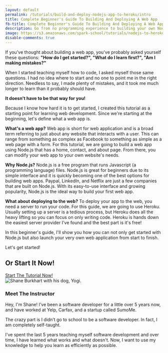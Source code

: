 ```yaml
---
layout: default
permalink: /tutorials/build-and-deploy-nodejs-app-to-heroku/intro
title: Complete Beginner's Guide To Building And Deploying A Web App
fb-title: Complete Beginner's Guide To Building And Deploying A Web App
description: Go from no programming experience to building your own Node.js web app from scratch and deploying it to the web with Heroku.
image: https://s3.amazonaws.com/spark-school/tutorials/nodejs-to-heroku/coding-on-a-laptop.jpg
disable-comments: true
---
```


If you've thought about building a web app, you've probably asked yourself these questions: **"How do I get started?", "What do I learn first?", "Am I making mistakes?"**

When I started teaching myself how to code, I asked myself those same questions. I had no idea where to start and no one to point me in the right direction.  Needless to say, I made plenty of mistakes, and it took me much longer to learn than it probably should have.

**It doesn't have to be that way for you!**

Because I know how hard it is to get started, I created this tutorial as a starting point for learning web development.  Since we're starting at the beginning, let's define what a web app is.

**What's a web app?** Web app is short for web application and is a broad term referring to just about any website that interacts with a user. This can range from something as complex as Facebook to something as simple as a web page with a form. For this tutorial, we are going to build a web app using Node.js that has a home, contact, and about page. From there, you can modify your web app to your own website's needs.

**Why Node.js?**  Node.js is a free program that runs Javascript (a programming language) files. Node.js is great for beginners due to its simple interface and it is quickly becoming one of the best options for building web apps.  Paypal, LinkedIn, and Netflix are just a few companies that are built on Node.js. With its easy-to-use interface and growing popularity, Node.js is the ideal way to build your first web app.

**What about deploying to the web?** To deploy your app to the web, you need a server to run your code. For this guide, we are going to use Heroku. Usually setting up a server is a tedious process, but Heroku does all the heavy lifting so you can focus on only writing code. Heroku is hands down the easiest server provider I've found and the best part is it's free!

In this beginner's guide, I'll show you how you can not only get started with Node.js but also launch your very own web application from start to finish.

Let's get started!

<span data-sumome-listbuilder-embed-id="ee5732f014fbacba31f7b920c2ff075b7e7e148cdc4ab9c6e467ca1c9f9f8613"></span>

<div class="content-upgrade">
    <h2>Or Start It Now!</h2>
    <a class="button block" href="/tutorials/build-and-deploy-nodejs-app-to-heroku/1">Start The Tutorial Now!</a>
</div>

<div class="meet-the-author">
	<div class="graphic">
		<img class="circle" src="https://s3.amazonaws.com/spark-school/me_and_yogi.png" alt="Shane Burkhart with his dog, Yogi." />
	</div>
	<div class="description">
		<h3>Meet The Instructor</h3>
		<p>Hey, I'm Shane! I’ve been a software developer for a little over 5 years now, and have worked at Yelp, Carfax, and a startup called SumoMe.
		<p>The crazy part is I didn’t go to school to be a software developer. In fact, I am completely self-taught.</p>
		<p>I've spent the last 5 years teaching myself software development and over time, I have learned what works and what doesn't. Now, I want to use my knowledge to help you learn as efficiently as possible.</p>
	</div>
</div>
